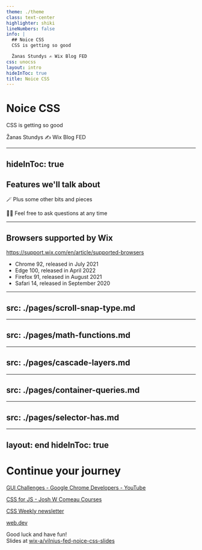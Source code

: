 ```yaml
---
theme: ./theme
class: text-center
highlighter: shiki
lineNumbers: false
info: |
  ## Noice CSS
  CSS is getting so good

  Žanas Stundys ✍️ Wix Blog FED
css: unocss
layout: intro
hideInToc: true
title: Noice CSS
---
```


# Noice CSS

CSS is getting so good

Žanas Stundys ✍️ Wix Blog FED

<!--
- Learn something new
- Ask questions whenever
-->

---
hideInToc: true
---

## Features we'll talk about

<v-clicks>

<Toc maxDepth="1"></Toc>

🪄 Plus some other bits and pieces  

🙋‍♀️ Feel free to ask questions at any time

</v-clicks>

<!--
Bunch of other stuff along the way

- clever ways of using css variables
- fluid typography
- alternative color formats lch
-->

---

## Browsers supported by Wix

<v-clicks>

https://support.wix.com/en/article/supported-browsers

- Chrome 92, released in July 2021
- Edge 100, released in April 2022
- Firefox 91, released in August 2021
- Safari 14, released in September 2020

<SupportedBrowsers chrome=92 edge=100 firefox=91 safari=14 />

</v-clicks>

<!--
- Safari is almost a 3 year old browser we still need to support
- All green = safe to use @ Wix
-->

---
src: ./pages/scroll-snap-type.md
---

---
src: ./pages/math-functions.md
---

---
src: ./pages/cascade-layers.md
---

---
src: ./pages/container-queries.md
---

---
src: ./pages/selector-has.md
---

---
layout: end
hideInToc: true
---

# Continue your journey


[GUI Challenges - Google Chrome Developers - YouTube](https://www.youtube.com/playlist?list=PLNYkxOF6rcIAaV1wwI9540OC_3XoIzMjQ)

[CSS for JS - Josh W Comeau Courses](https://css-for-js.dev/)

[CSS Weekly newsletter](https://css-weekly.com/)

[web.dev](https://web.dev/learn/)

Good luck and have fun!  
Slides at [wix-a/vilnius-fed-noice-css-slides](https://github.com/wix-a/vilnius-fed-noice-css-slides)
